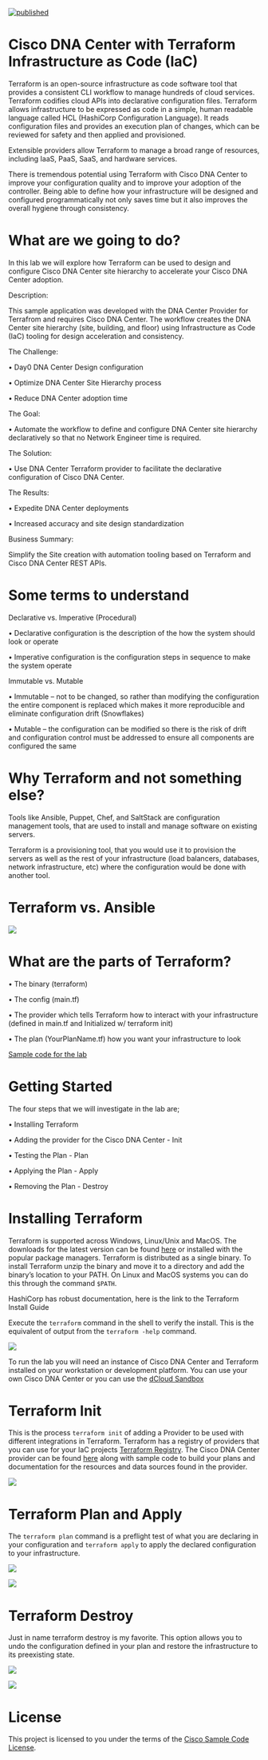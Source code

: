 [![published](https://static.production.devnetcloud.com/codeexchange/assets/images/devnet-published.svg)](https://developer.cisco.com/codeexchange/github/repo/rickbauer9482/terraform-dnac-network-hierarchy)

# Cisco DNA Center with Terraform Infrastructure as Code (IaC)
Terraform is an open-source infrastructure as code software tool that provides a consistent CLI workflow to manage hundreds of cloud services. Terraform codifies cloud APIs into declarative configuration files. Terraform allows infrastructure to be expressed as code in a simple, human readable language called HCL (HashiCorp Configuration Language). It reads configuration files and provides an execution plan of changes, which can be reviewed for safety and then applied and provisioned.

Extensible providers allow Terraform to manage a broad range of resources, including IaaS, PaaS, SaaS, and hardware services.

There is tremendous potential using Terraform with Cisco DNA Center to improve your configuration quality and to improve your adoption of the controller. Being able to define how your infrastructure will be designed and configured programmatically not only saves time but it also improves the overall hygiene through consistency. 

# What are we going to do?
In this lab we will explore how Terraform can be used to design and configure Cisco DNA Center site hierarchy to accelerate your Cisco DNA Center adoption. 

Description:

This sample application was developed with the DNA Center Provider for Terrafrom and requires Cisco DNA Center. The workflow creates the DNA Center site hierarchy (site, building, and floor) using Infrastructure as Code (IaC) tooling for design acceleration and consistency.

The Challenge:

  • Day0 DNA Center Design configuration 

  • Optimize DNA Center Site Hierarchy process 

  • Reduce DNA Center adoption time

The Goal:

  • Automate the workflow to define and configure DNA Center site hierarchy declaratively so that no Network Engineer time is required.

The Solution:

  • Use DNA Center Terraform provider to facilitate the declarative configuration of Cisco DNA Center.

The Results:

  • Expedite DNA Center deployments 

  • Increased accuracy and site design standardization

Business Summary:

Simplify the Site creation with automation tooling based on Terraform and Cisco DNA Center REST APIs.

# Some terms to understand

Declarative vs. Imperative (Procedural)

  •	Declarative configuration is the description of the how the system should look or operate

  •	Imperative configuration is the configuration steps in sequence to make the system operate

Immutable vs. Mutable

  •	Immutable – not to be changed, so rather than modifying the configuration the entire component is replaced which makes it more reproducible and eliminate         configuration drift (Snowflakes)

  •	Mutable – the configuration can be modified so there is the risk of drift and configuration control must be addressed to ensure all components are configured     the same

# Why Terraform and not something else?
Tools like Ansible, Puppet, Chef, and SaltStack are configuration management tools, that are used to install and manage software on existing servers. 

Terraform is a provisioning tool, that you would use it to provision the servers as well as the rest of your infrastructure (load balancers, databases, network infrastructure, etc) where the configuration would be done with another tool.

# Terraform vs. Ansible

![](images/terraform-ansible.jpg)

# What are the parts of Terraform?

  •	The binary (terraform)

  •	The config (main.tf)

  •	The provider which tells Terraform how to interact with your infrastructure (defined in main.tf and Initialized w/ terraform init)

  •	The plan (YourPlanName.tf) how you want your infrastructure to look

[Sample code for the lab](exercise/)

# Getting Started
The four steps that we will investigate in the lab are;

  •	Installing Terraform

  • Adding the provider for the Cisco DNA Center - Init

  •	Testing the Plan - Plan

  •	Applying the Plan - Apply

  •	Removing the Plan - Destroy

# Installing Terraform

Terraform is supported across Windows, Linux/Unix and MacOS. The downloads for the latest version can be found [here](https://www.terraform.io/downloads.html) or installed with the popular package managers. Terraform is distributed as a single binary. To install Terraform unzip the binary and move it to a directory and add the binary’s location to your PATH. On Linux and MacOS systems you can do this through the command `$PATH`. 

HashiCorp has robust documentation, here is the link to the Terraform Install Guide

Execute the `terraform` command in the shell to verify the install. This is the equivalent of output from the `terraform -help` command.

![](images/terraform-1.gif)

To run the lab you will need an instance of Cisco DNA Center and Terraform installed on your workstation or development platform. You can use your own Cisco DNA Center or you can use the [dCloud Sandbox](https://dcloud2-rtp.cisco.com/content/demo/759521?returnPathTitleKey=content-view)

# Terraform Init 

This is the process `terraform init` of adding a Provider to be used with different integrations in Terraform. Terraform has a registry of providers that you can use for your IaC projects [Terraform Registry](https://registry.terraform.io/browse/providers). The Cisco DNA Center provider can be found [here](https://registry.terraform.io/providers/cisco-en-programmability/dnacenter/latest) along with sample code to build your plans and documentation for the resources and data sources found in the provider.

![](images/terraform-init.gif)

# Terraform Plan and Apply

The `terraform plan` command is a preflight test of what you are declaring in your configuration and `terraform apply` to apply the declared configuration to your infrastructure. 

![](images/terraform-plan-apply.gif)

![](images/DNAC-Before.gif)

# Terraform Destroy 

Just in name terraform destroy is my favorite. This option allows you to undo the configuration defined in your plan and restore the infrastructure to its preexisting state. 

![](images/terraform-destroy.gif)

![](images/DNAC-After.gif)

# License
This project is licensed to you under the terms of the [Cisco Sample Code License](LICENSE).
